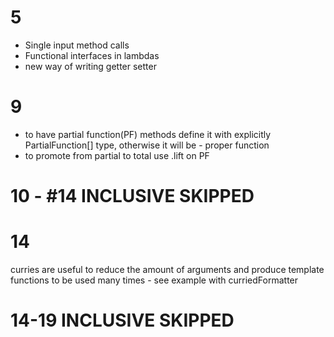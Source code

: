 # 5

* Single input method calls
* Functional interfaces in lambdas
* new way of writing getter setter

# 9

* to have partial function(PF) methods define it with explicitly PartialFunction[] type, otherwise it will be - proper
  function
* to promote from partial to total use .lift on PF

# 10 - #14 INCLUSIVE SKIPPED

# 14

curries are useful to reduce the amount of arguments and produce template functions to be used many times - see example
with curriedFormatter

# 14-19 INCLUSIVE SKIPPED